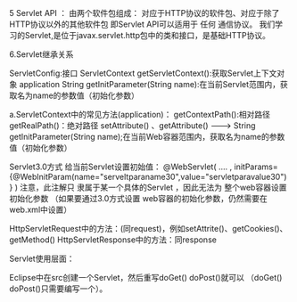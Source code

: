5 Servlet API ： 由两个软件包组成： 对应于HTTP协议的软件包、对应于除了HTTP协议以外的其他软件包
即Servlet  API可以适用于 任何 通信协议。 
我们学习的Servlet,是位于javax.servlet.http包中的类和接口，是基础HTTP协议。

6.Servlet继承关系

ServletConfig:接口 
ServletContext getServletContext():获取Servlet上下文对象   application
String  getInitParameter(String name):在当前Servlet范围内，获取名为name的参数值（初始化参数）



a.ServletContext中的常见方法(application)：
getContextPath():相对路径
getRealPath()：绝对路径
setAttribute() 、getAttribute()
--->
String getInitParameter(String name);在当前Web容器范围内，获取名为name的参数值（初始化参数）



Servlet3.0方式 给当前Servlet设置初始值：
@WebServlet( .... , initParams= {@WebInitParam(name="serveltparaname30",value="servletparavalue30")   }   )
注意，此注解只 隶属于某一个具体的Servlet ，因此无法为 整个web容器设置初始化参数 （如果要通过3.0方式设置 web容器的初始化参数，仍然需要在web.xml中设置）



HttpServletRequest中的方法：(同request)，例如setAttrite()、getCookies()、getMethod()
HttpServletResponse中的方法：同response



Servlet使用层面：

Eclipse中在src创建一个Servlet，然后重写doGet()  doPost()就可以  （doGet() doPost()只需要编写一个）。
